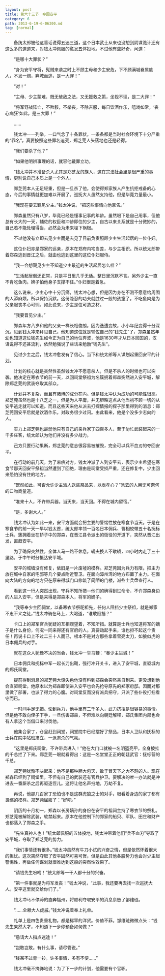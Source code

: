 ```yaml
---
layout: post
title: 第六十三节　夺回安平
category: 6
path: 2013-6-19-6-06300.md
tag: [normal]
---
```


　　备统太郎被他这番话说得五迷三道，这个日本武士从来也没想到阴谋诡计还有这么多的道道来，对钱太冲佩服的愈发五体投地。不过他有些好奇，问道：

　　“是哪十大罪状？”

　　“身为安平守将，髡贼来袭之时上不顾主母和少主安危，下不顾满城眷属族人，不发一炮，弃城而逃，是一大罪！”

　　“对！”

　　“主母、少主蒙难，既无破敌之法，又无援救之策，坐视不理，是二大罪！”

　　“将军野战阵亡，不殓骸，不举丧，不除吉服，每日饮酒作乐，嘻戏如常，‘丧心病狂’如此，是三大罪！”

　　……

　　钱太冲一一列举，一口气念了十条罪状，一条条都是当时社会环境下十分严重的“罪名”。真要按照这些罪名追究，郑芝莞人头落地也还是轻得。

　　“我们要杀了他？”

　　“如果他明辨事理的话，就容他戴罪立功。

　　”钱太冲并不准备杀人尤其是郑芝龙的族人，这在宗法社会里是很严重的事情，更别说自己本质上是一个外人。

　　郑芝莞本人无足轻重，但是一旦杀了他，会使得郑家族人产生抗拒戒备的心态，今后的事情就更加难以开展了。巡抚大人虽然支持他，但是毕竟力量最小。

　　“我现在要去觐见少主。”钱太冲说，“把这些事情向他禀告。”

　　郑森虽然只有八岁，毕竟已经是懂事记事的年龄。虽然眼下是自己用事，但他总有长大的一天，辅佐的权臣和冲龄即位的少主，自古以来关系就是十分微妙的，自己若不能处理得当，必然会为未来埋下祸根。

　　不过他没有立即去见少主而是去见了目前负责照顾少主生活起居的一位仆妇。

　　这位仆妇亦是郑家的远亲，原本在郑府内宅当差，与少主相识。所以统太郎带着郑森逃到晋江之后，就由也逃到这里的这位仆妇服侍。

　　“我一会想觐见少主不知道少主最近的生活起居怎么样？”

　　“生活起居倒还正常，只是平日里几乎无话。整日里沉默不言。另外少主一直不肯吃鱼肉。婢子怕他身子支撑不住。”仆妇很是着急。

　　这么说来，少主心中十分沉痛，钱太冲心想，但是因为身在不测不愿意给周围的人添麻烦，所以保持沉默。这份隐忍的功夫就胜过一般的孩童了。不吃鱼肉是为父亲服丧孝心可悯。如此说来，少主是位可造之材。

　　“我要晋见少主。”

　　郑森年方八岁和他的父亲一样长相俊朗，因为迭遭变故，小小年纪变得十分深沉。见到钱太冲来拜见自己，他知道这位就是辅佐自己的“钱先生”了，郑森虽然年幼也知道这位钱先生如今正为自己的地位奔波，他是1630年才从日本回国的，汉语说得不还甚流利，依然勉强说了些话来勉励“钱先生”。

　　见过少主之后，钱太冲愈发有了信心。当下和统太郎等人谋划起重回安平的计划。

　　计划的核心就是突然性虽然钱太冲不愿意杀人，但是不杀人的时候也可以突袭。他决定在寒衣节的前一天，以回祠堂祭祖为名簇拥着郑森突然进入安平城，解除郑芝莞的武装夺取其部众。

　　计划并不复杂，而且有赌博的成分在内。但是钱太冲认为成功的可能性很高。郑芝莞虽然也是十八芝之一，但是为人平庸，并无胆略这点从他当初不顾一切的从安平逃走就可以知道。而且这些天来他从派去打探情报的探子那里得到的消息：郑芝莞回安平后就是饮酒作乐，对政务很少过问。由此看来，他是个没多少志向的人。

　　实力上郑芝莞也最弱他只有自己的亲兵家丁四百多人，至于匆忙武装起来的一千多庄客，统太郎认为他们并没有多少战力。

　　己方只要行动果断，郑芝莞的意志很容易被摧毁，完全可以兵不血刃的夺回安平。

　　在行动的前几天，为了麻痹对方，钱太冲派了人到安平去，表示少主希望在寒食节那天回安平祭祖当然遭到了回绝，理由是祠堂受损严重，还在修复中，少主回来恐怕没有住的地方。

　　“既然如此，可否允许少主派人送些祭品来，以表孝心？”派去的人用无可奈何的口吻商量道。

　　“准来十人，不许带兵器。当天来，当天回。不得在城内留宿。”

　　“是，多谢大人。”

　　钱太冲认为如此一来，安平方面就会把主要的警惕性放在寒食节当天。于是在寒食节的前一天一早以钱太首，统太郎率领一百名日本佣兵、曹相蛟带五十名抚标士兵，簇拥着坐在轿子中的郑森，在晋江县令派出的衙役的开道下，突然从晋江出发，直趋安平。

　　为了确保突然性，全体人马一路不休息，轿夫换人不歇轿，四小时内走了三十里路，于中午时分抵达安平城。

　　安平的城墙没有修复，依旧是一片废墟的模样。郑芝莞因为兵力有限，把主力放在城中自家的宅邸等几个要点附近警卫。在面向漳州湾的地方布置了主力。在面向大陆的方向的地方只在原来得城门口修筑了简陋的门楼，派些士兵盘查行人。

　　看到这一行人突然出现，守兵不知所措―他们的确得到过命令，不许郑森身边的人进入安平，但是来得是郑森本人，将军的嫡子。

　　“我等奉少主回祠堂，以备寒衣节祭祀祖先，任何人阻挡少主祭祖，就是郑家不忠不义之徒，”钱太冲骑在马上，大喝道，“谁敢阻挡？”

　　卡口上的郑军官兵犹疑的互相观望着，不知所措。就算是士兵也知道将军的嫡子是什么身份，何况一同来得还有官府的人。真要动起手来，谁也担不起这个责任！再说卡口上不过二三十人而已，根本不是对方那些拿着雪亮太刀，如狼似虎的日本佣兵的对手。

　　就在这众人犹豫不决的当会，钱太冲一举马鞭：“奉少主进城！”

　　日本佣兵和抚标中军一起长刀出鞘，强行冲开关卡，进入了安平城，直驱城内的郑氏祠堂。

　　提前得到消息的郑芝莞大惊失色他没有料到郑森会突然亲自到来。更没想到他会直驱祠堂。他原本以为郑森即使进入安平也会先抢夺原先的郑家府邸。因而对那里做了部署，也派了得力的心腹。对祠堂反而没有派兵把守，只派了些仆役打扫看守而已。

　　一时间手足无措。论到兵力，他手里有二千多人，武力抗拒是很容易的事情。但是他不敢向侄子下手，一旦伤害郑森，不但难以向朝廷解释，郑氏集团内部也会有人拿这个当借口来讨伐他。

　　他集合家丁，仓皇赶到祠堂，祠堂院中已经摆好了祭品，日本人卫队和抚标的士兵在院中站班肃立，一派肃杀的气氛。

　　“这里是郑氏祠堂，不许带兵进入！”他在大门口就被一名明盔亮甲，全身披挂的千总拦了下来。郑芝莞一眼就看得出：这是一名堂堂正正的朝廷武官：抚标营的千总。

　　郑芝莞犹豫不决起来：他不是那种胆大包天，敢于冒天下之大不韪的人。现在郑森已经到了祠堂里，不但有自己的武装还有官兵护卫。要解决的唯一办法就是冲进去一番厮杀之后再驱逐侄儿。这将让他名声扫地，万劫不复。

　　再说，他那几百家丁恐怕也不是这群虎狼之士的对手，眼看着身边的家丁都有畏缩的模样。郑芝莞屈服了：“好吧。”

　　阴历的十月初一，郑森以长房嫡孙的身份在安平的祖祠主持了寒衣节的祭礼。郑芝莞被解除武装，软禁起来。原本在他控制下的郑家的船只、军队、田庄和财产也都落入了郑森之手。

　　“先生真神人也！”统太郎佩服的五体投地，钱太冲带着他们“兵不血刃”夺取了安平城，夺取了郑芝莞的势力。

　　“我们事情还有很多。”钱太冲虽然有牛刀小试的兴奋之情，但是依然怀着很大的担忧。这次突然夺取了安平固然可喜可贺，但是由此其他各股势力也会对少主起警惕性，再做任何谋划就很难达到这般的突然性效果了。

　　“请钱先生吩咐！”统太郎等一干人都十分的兴奋。

　　“第一件事就是为将军发丧！”钱太冲说，“此事，我还要再去找一次巡抚大人。安平这里就交给你们了。”

　　钱太冲马不停蹄的直奔福州，将顺利夺取安平的消息禀告了邹维琏。

　　“……全赖大人虎威。”钱太冲说着奉上礼单。

　　礼单上是四色贵重礼物，都是稀罕的洋货。价值不菲。邹维琏微微点头：“钱先生果然大才，不知道下一步你预备如何做？”

　　“恳请大人指点迷途！”

　　“岂敢岂敢。有什么事，请尽管说。”

　　“钱某不过青一衫，许多事情，多有不便……”

　　钱太冲毫不掩饰地说：为了下一步的计划，他需要有个官职。
